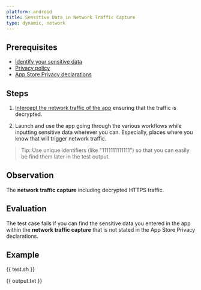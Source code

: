 ```yaml
---
platform: android
title: Sensitive Data in Network Traffic Capture
type: dynamic, network
---
```


## Prerequisites

- [Identify your sensitive data](MASTG-KNOW-0001)
- [Privacy policy](MASTG-TECH-0001)
- [App Store Privacy declarations](MASTG-TECH-0001)

## Steps

1. [Intercept the network traffic of the app](https://mas.owasp.org/MASTG/techniques/android/MASTG-TECH-0011/) ensuring that the traffic is decrypted.

2. Launch and use the app going through the various workflows while inputting sensitive data wherever you can. Especially, places where you know that will trigger network traffic.

> Tip: Use unique identifiers (like "1111111111111") so that you can easily be find them later in the test output.

## Observation

The **network traffic capture** including decrypted HTTPS traffic.

## Evaluation

The test case fails if you can find the sensitive data you entered in the app within the **network traffic capture** that is not stated in the App Store Privacy declarations.

## Example

{{ test.sh }}

{{ output.txt }}
